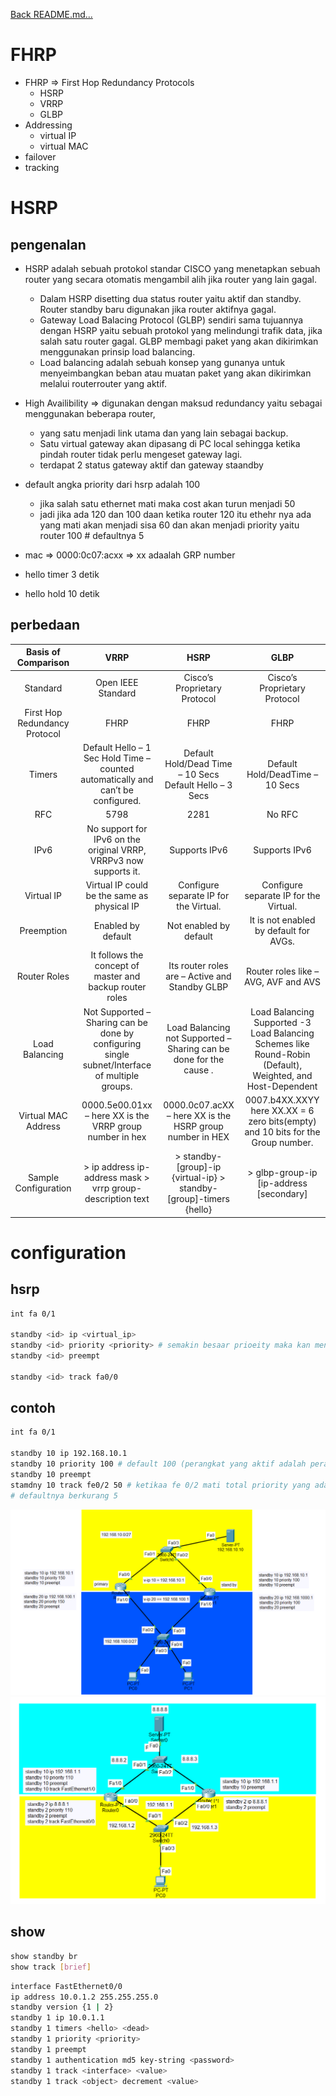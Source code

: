 <a href="../../README.md#back">Back README.md...</a>

# FHRP
- FHRP => First Hop Redundancy Protocols
    - HSRP
    - VRRP
    - GLBP
- Addressing
    - virtual IP
    - virtual MAC
- failover
- tracking

# HSRP
## pengenalan
- HSRP adalah sebuah protokol standar CISCO yang menetapkan sebuah router yang secara otomatis mengambil alih jika router yang lain gagal. 
    - Dalam HSRP disetting dua status router yaitu aktif dan standby. Router standby baru digunakan jika router aktifnya gagal.
    - Gateway Load Balacing Protocol (GLBP) sendiri sama tujuannya dengan HSRP yaitu sebuah protokol yang melindungi trafik data, jika salah satu router gagal. GLBP membagi paket yang akan dikirimkan menggunakan prinsip load balancing.
    - Load balancing adalah sebuah konsep yang gunanya untuk menyeimbangkan beban atau muatan paket yang akan dikirimkan melalui routerrouter yang aktif.

- High Availibility => digunakan dengan maksud redundancy yaitu sebagai menggunakan beberapa router, 
    - yang satu menjadi link utama dan yang lain sebagai backup. 
    - Satu virtual gateway akan dipasang di PC local sehingga ketika pindah router tidak perlu mengeset gateway lagi.
    - terdapat 2 status gateway aktif dan gateway staandby

- default angka priority dari hsrp adalah 100
    - jika salah satu ethernet mati maka cost akan turun menjadi 50
    - jadi jika ada 120 dan 100 daan ketika router 120 itu ethehr nya ada yang mati akan menjadi sisa 60 dan akan menjadi priority yaitu router 100 # defaultnya 5

- mac => 0000:0c07:acxx => xx adaalah GRP number
- hello timer 3 detik
- hello hold 10 detik

## perbedaan
| Basis of Comparison | VRRP | HSRP | GLBP |
|:---:|:---:|:---:|:---:|
| Standard   | Open IEEE Standard | Cisco’s Proprietary Protocol | Cisco’s Proprietary Protocol |
| First Hop Redundancy Protocol  | FHRP | FHRP | FHRP |
| Timers  | Default Hello – 1 Sec Hold Time – counted automatically and can’t be configured. | Default Hold/Dead Time – 10 Secs  Default Hello – 3 Secs | Default Hold/DeadTime – 10 Secs |
| RFC    | 5798 | 2281 | No RFC |
| IPv6 | No support for IPv6 on the original VRRP, VRRPv3 now supports it. | Supports IPv6 | Supports IPv6 |
| Virtual IP | Virtual IP could be the same as physical IP | Configure separate IP for the Virtual. | Configure separate IP for the Virtual. |
| Preemption  | Enabled by default | Not enabled by default |   It is not enabled by default for AVGs. |
| Router Roles   | It follows the concept of master and backup router  roles | Its router roles are – Active and Standby GLBP | Router roles like – AVG, AVF and AVS |
| Load Balancing |  Not Supported – Sharing can be done by configuring  single subnet/Interface of multiple groups. | Load Balancing not Supported – Sharing can be done for the cause . | Load Balancing Supported -3 Load Balancing Schemes  like Round-Robin (Default), Weighted, and Host-Dependent |
| Virtual MAC Address  |  0000.5e00.01xx – here XX is the VRRP group number in hex  |  0000.0c07.acXX – here XX is the HSRP group number in HEX | 0007.b4XX.XXYY here XX.XX = 6 zero bits(empty) and 10 bits for the Group number. |
| Sample Configuration | > ip address ip-address mask > vrrp group-description text | > standby-[group]-ip {virtual-ip} > standby-[group]-timers {hello} | > glbp-group-ip [ip-address [secondary] |

# configuration
## hsrp
```bash
int fa 0/1

standby <id> ip <virtual_ip>
standby <id> priority <priority> # semakin besaar prioeity maka kan menjadi primary
standby <id> preempt

standby <id> track fa0/0
```

## contoh
```bash
int fa 0/1

standby 10 ip 192.168.10.1
standby 10 priority 100 # default 100 (perangkat yang aktif adalah perangkat yang memiliki priority tertinggi)
standby 10 preempt
stamdny 10 track fe0/2 50 # ketikaa fe 0/2 mati total priority yang ada pada fa 0/1 akan berkurang menjadi 50
# defaultnya berkurang 5
```
![alt text](image-1.png)
![alt text](image-2.png)

## show
```bash
show standby br
show track [brief]
```

```bash
interface FastEthernet0/0
ip address 10.0.1.2 255.255.255.0
standby version {1 | 2}
standby 1 ip 10.0.1.1
standby 1 timers <hello> <dead>
standby 1 priority <priority>
standby 1 preempt
standby 1 authentication md5 key-string <password>
standby 1 track <interface> <value>
standby 1 track <object> decrement <value>
```